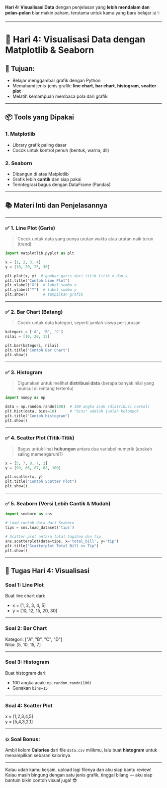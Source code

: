 **Hari 4: Visualisasi Data** dengan penjelasan yang **lebih mendalam dan pelan-pelan** biar makin paham, terutama untuk kamu yang baru belajar 📊✨

---

# 📅 **Hari 4: Visualisasi Data dengan Matplotlib & Seaborn**

## 🎯 Tujuan:
- Belajar menggambar grafik dengan Python
- Memahami jenis-jenis grafik: **line chart**, **bar chart**, **histogram**, **scatter plot**
- Melatih kemampuan membaca pola dari grafik

---

## 📦 Tools yang Dipakai

### 1. **Matplotlib**
- Library grafik paling dasar
- Cocok untuk kontrol penuh (bentuk, warna, dll)

### 2. **Seaborn**
- Dibangun di atas Matplotlib
- Grafik lebih **cantik** dan siap pakai
- Terintegrasi bagus dengan DataFrame (Pandas)

---

## 📚 Materi Inti dan Penjelasannya

---

### ✅ **1. Line Plot (Garis)**
> Cocok untuk data yang punya urutan waktu atau urutan naik turun (trend)

```python
import matplotlib.pyplot as plt

x = [1, 2, 3, 4]
y = [10, 20, 25, 30]

plt.plot(x, y)  # gambar garis dari titik-titik x dan y
plt.title("Contoh Line Plot")
plt.xlabel("X")  # label sumbu x
plt.ylabel("Y")  # label sumbu y
plt.show()       # tampilkan grafik
```

---

### ✅ **2. Bar Chart (Batang)**
> Cocok untuk data kategori, seperti jumlah siswa per jurusan

```python
kategori = ['A', 'B', 'C']
nilai = [10, 20, 15]

plt.bar(kategori, nilai)
plt.title("Contoh Bar Chart")
plt.show()
```

---

### ✅ **3. Histogram**
> Digunakan untuk melihat **distribusi data** (berapa banyak nilai yang muncul di rentang tertentu)

```python
import numpy as np

data = np.random.randn(100)  # 100 angka acak (distribusi normal)
plt.hist(data, bins=10)      # "bins" adalah jumlah kelompok
plt.title("Contoh Histogram")
plt.show()
```

---

### ✅ **4. Scatter Plot (Titik-Titik)**
> Bagus untuk lihat **hubungan** antara dua variabel numerik (apakah saling memengaruhi?)

```python
x = [5, 7, 8, 7, 2]
y = [99, 86, 87, 88, 100]

plt.scatter(x, y)
plt.title("Contoh Scatter Plot")
plt.show()
```

---

### ✅ **5. Seaborn (Versi Lebih Cantik & Mudah)**
```python
import seaborn as sns

# Load contoh data dari Seaborn
tips = sns.load_dataset('tips')

# Scatter plot antara total tagihan dan tip
sns.scatterplot(data=tips, x='total_bill', y='tip')
plt.title("Scatterplot Total Bill vs Tip")
plt.show()
```

---

## 🧪 **Tugas Hari 4: Visualisasi**

### Soal 1: Line Plot
Buat line chart dari:
- x = [1, 2, 3, 4, 5]
- y = [10, 12, 15, 20, 30]

---

### Soal 2: Bar Chart
Kategori: ["A", "B", "C", "D"]  
Nilai: [5, 10, 15, 7]

---

### Soal 3: Histogram
Buat histogram dari:
- 100 angka acak: `np.random.randn(100)`
- Gunakan `bins=15`

---

### Soal 4: Scatter Plot
x = [1,2,3,4,5]  
y = [5,4,3,2,1]

---

### 💥 Soal Bonus:
Ambil kolom **Calories** dari file `data.csv` milikmu, lalu buat **histogram** untuk menampilkan sebaran kalorinya.

---

Kalau udah kamu kerjain, upload lagi filenya dan aku siap bantu review!  
Kalau masih bingung dengan satu jenis grafik, tinggal bilang — aku siap bantuin bikin contoh visual juga! 😎